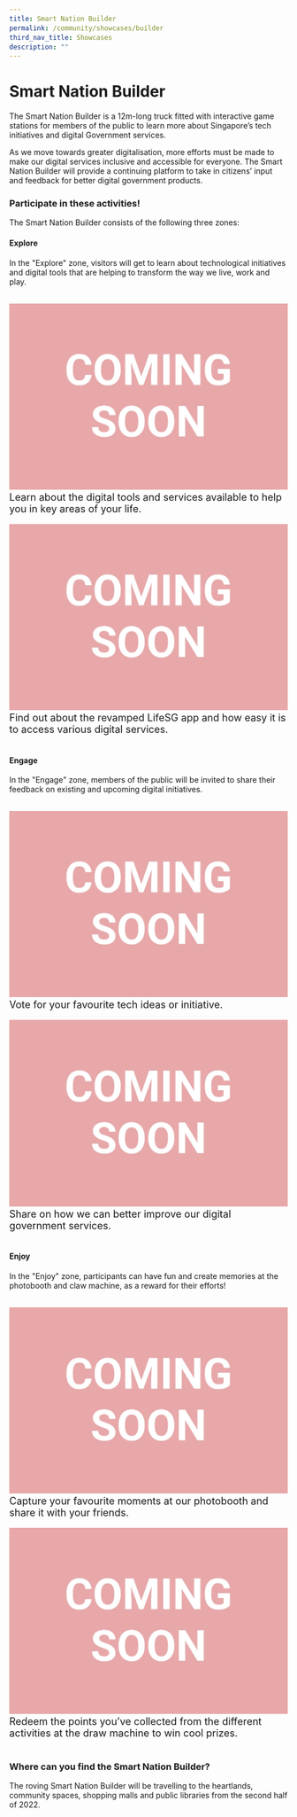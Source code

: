 ```yaml
---
title: Smart Nation Builder
permalink: /community/showcases/builder
third_nav_title: Showcases
description: ""
---
```

# Smart Nation Builder 

The Smart Nation Builder is a 12m-long truck fitted with interactive game stations for members of the public to learn more about Singapore’s tech initiatives and digital Government services. 

As we move towards greater digitalisation, more efforts must be made to make our digital services inclusive and accessible for everyone. The Smart Nation Builder will provide a continuing platform to take in citizens’ input and feedback for better digital government products.


### Participate in these activities!

The Smart Nation Builder consists of the following three zones:


#### Explore

In the "Explore" zone, visitors will get to learn about technological initiatives and digital tools that are helping to transform the way we live, work and play.

<br>
<div class="row">
<div class="col"> 
<img src="/images/community/coming-soon.jpg" alt="Smart Nation Builder Explore Zone"></a><br>
<div class="para" style="font-size:18px">Learn about the digital tools and services available to help you in key areas of your life.
</div>
<br>

</div>
	<div class="col"> 
<img src="/images/community/coming-soon.jpg" alt="Smart Nation Builder Explore Zone"></a><br>
	<div class="para" style="font-size:18px">Find out about the revamped LifeSG app and how easy it is to access various digital services.
</div>
<br>

</div></div>

#### Engage

In the "Engage" zone, members of the public will be invited to share their feedback on existing and upcoming digital initiatives.

<br>
<div class="row">
<div class="col"> 
<img src="/images/community/coming-soon.jpg" alt="Smart Nation Builder Explore Zone"></a><br>
<div class="para" style="font-size:18px">Vote for your favourite tech ideas or initiative.
</div>
<br>

</div>
	<div class="col"> 
<img src="/images/community/coming-soon.jpg" alt="Smart Nation Builder Explore Zone"></a><br>
	<div class="para" style="font-size:18px">Share on how we can better improve our digital government services. 
</div>
<br>

</div></div>

#### Enjoy

In the "Enjoy" zone, participants can have fun and create memories at the photobooth and claw machine, as a reward for their efforts!

<br>
<div class="row">
<div class="col"> 
<img src="/images/community/coming-soon.jpg" alt="Smart Nation Builder Explore Zone"></a><br>
<div class="para" style="font-size:18px">Capture your favourite moments at our photobooth and share it with your friends. 
</div>
<br>

</div>
	<div class="col"> 
<img src="/images/community/coming-soon.jpg" alt="Smart Nation Builder Explore Zone"></a><br>
	<div class="para" style="font-size:18px">Redeem the points you’ve collected from the different activities at the draw machine to win cool prizes.
</div>
<br>

</div></div>

### Where can you find the Smart Nation Builder?

The roving Smart Nation Builder will be travelling to the heartlands, community spaces, shopping malls and public libraries from the second half of 2022.